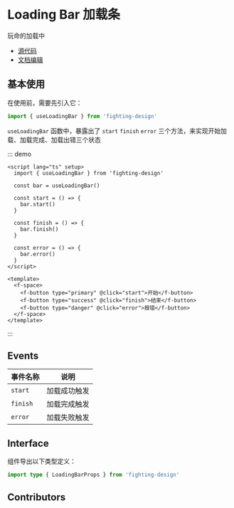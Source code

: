 # Loading Bar 加载条

玩命的加载中

- [源代码](https://github.com/FightingDesign/fighting-design/tree/master/packages/fighting-design/loading-bar)
- [文档编辑](https://github.com/FightingDesign/fighting-design/blob/master/docs/docs/components/loading-bar.md)

## 基本使用

在使用前，需要先引入它：

```ts
import { useLoadingBar } from 'fighting-design'
```

`useLoadingBar` 函数中，暴露出了 `start` `finish` `error` 三个方法，来实现开始加载、加载完成、加载出错三个状态

::: demo

```vue
<script lang="ts" setup>
  import { useLoadingBar } from 'fighting-design'

  const bar = useLoadingBar()

  const start = () => {
    bar.start()
  }

  const finish = () => {
    bar.finish()
  }

  const error = () => {
    bar.error()
  }
</script>

<template>
  <f-space>
    <f-button type="primary" @click="start">开始</f-button>
    <f-button type="success" @click="finish">结束</f-button>
    <f-button type="danger" @click="error">报错</f-button>
  </f-space>
</template>
```

:::

## Events

| 事件名称 | 说明         |
| -------- | ------------ |
| `start`  | 加载成功触发 |
| `finish` | 加载完成触发 |
| `error`  | 加载失败触发 |

## Interface

组件导出以下类型定义：

```ts
import type { LoadingBarProps } from 'fighting-design'
```

## Contributors

<a href="https://github.com/Tyh2001" target="_blank">
  <f-avatar round src="https://avatars.githubusercontent.com/u/73180970?v=4" />
</a>
